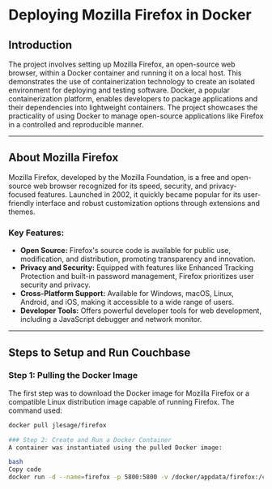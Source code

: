 # Deploying Mozilla Firefox in Docker  

## Introduction  
The project involves setting up Mozilla Firefox, an open-source web browser, within a Docker container and running it on a local host. This demonstrates the use of containerization technology to create an isolated environment for deploying and testing software. Docker, a popular containerization platform, enables developers to package applications and their dependencies into lightweight containers. The project showcases the practicality of using Docker to manage open-source applications like Firefox in a controlled and reproducible manner.  

---

## About Mozilla Firefox  
Mozilla Firefox, developed by the Mozilla Foundation, is a free and open-source web browser recognized for its speed, security, and privacy-focused features. Launched in 2002, it quickly became popular for its user-friendly interface and robust customization options through extensions and themes.  

### Key Features:  
- **Open Source:** Firefox's source code is available for public use, modification, and distribution, promoting transparency and innovation.  
- **Privacy and Security:** Equipped with features like Enhanced Tracking Protection and built-in password management, Firefox prioritizes user security and privacy.  
- **Cross-Platform Support:** Available for Windows, macOS, Linux, Android, and iOS, making it accessible to a wide range of users.  
- **Developer Tools:** Offers powerful developer tools for web development, including a JavaScript debugger and network monitor.  

---

## Steps to Setup and Run Couchbase 

### Step 1: Pulling the Docker Image  
The first step was to download the Docker image for Mozilla Firefox or a compatible Linux distribution image capable of running Firefox. The command used:  
```bash  
docker pull jlesage/firefox 

### Step 2: Create and Run a Docker Container 
A container was instantiated using the pulled Docker image:

bash
Copy code
docker run -d --name=firefox -p 5800:5800 -v /docker/appdata/firefox:/config:rw jlesage/firefox  
